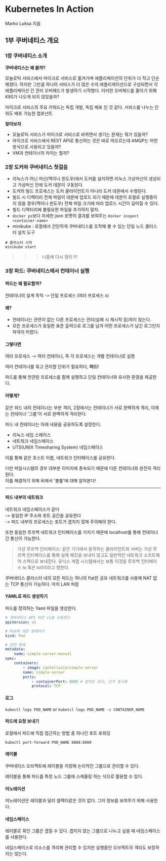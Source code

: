 # Kubernetes In Action
Marko Luksa 지음

## 1부 쿠버네티스 개요

### 1장 쿠버네티스 소개

**쿠버네티스는 왜 쓸까?**

모놀로틱 서비스에서 마이크로 서비스로 옮겨가며 애플리케이션의 단위가 더 작고 단순해졌다. 하지만 그만큼 하나의 서비스가 더 많은 수의 애플리케이션으로 구성되면서 각 애플리케이션 간 관리 오버헤드가 발생하기 시작했다. 이러한 오버헤드를 줄이기 위해 K8S가 나오게 되지 않았을까?

마이크로 서비스의 주요 키워드는 독립 개발, 독립 배포 인 것 같다. 서비스를 나누는 단위도 배포 가능한 컴포넌트

**찾아보자**

- 모놀로틱 서비스가 마이크로 서비스로 바뀌면서 생기는 문제는 뭐가 있을까?
- 마이크로 서비스에서 REST API로 통신하는 것은 바로 떠오르는데 AMQP는 어떤 방식으로 사용되고 있을까?
- VM과 컨테이너의 차이는 뭘까?

### 2장 도커와 쿠버네티스 첫걸음

- 리눅스가 아닌 머신(맥이나 윈도우)에서 도커를 설치하면 리눅스 가상머신이 생성되고 가상머신 안에 도커 데몬이 구동된다.
- 도커의 빌드 프로세스는 도커 클라이언트가 아니라 도커 데몬에서 수행된다.
- 빌드 시 디렉터리 전체 파일이 데몬에 업로드 되기 때문에 데몬이 로컬로 실행중이지 않을 경우(맥이나 윈도우) 전체 파일 크기에 따라 업로드 시간이 길어질 수 있다.
- 빌드 디렉터리에 불필요한 파일을 추가하지 말자.
- `docker ps`보다 자세한 json 포멧의 결과를 보여주는 `docker inspect <container-name>`
- minikube : 로컬에서 간단하게 쿠버네티스를 조작해 볼 수 있는 단일 노드 클러스터 설치 도구
```
# 클러스터 시작
minikube start
```
>>> 나중에 다시 정리 !!!

### 3장 파드: 쿠버네티스에서 컨테이너 실행

#### 파드는 왜 필요할까?

컨테이너의 설계 목적 -> 단일 프로세스 (여러 프로세스 x)

#### 왜?

- 컨테이너는 관련이 없는 다른 프로세스는 관리(실패 시 재시작 등)하지 않는다.
- 모든 프로세스가 동일한 표준 출력으로 로그를 남겨 어떤 프로세스가 남긴 로그인지 파악이 어렵다.

#### 그렇다면

여러 프로세스 -> 여러 컨테이너, 즉 각 프로세스는 개별 컨테이너로 실행 

여러 컨테이너를 묶고 관리할 단위가 필요하다, **파드!**

파드를 통해 연관된 프로세스를 함께 실행하고 단일 컨테이너와 유사한 환경을 제공한다.

#### 어떻게?

같은 파드 내의 컨테이너는 부분 격리, 2장에서는 컨테이너가 서로 완벽하게 격리, 이제는 컨테이너 '그룹'이 서로 완벽하게 격리한다.

파드 내 컨테이너는 아래 내용을 공유하도록 설정한다.

- 리눅스 네임 스페이스
- 네트워크 네임스페이스
- UTS(UNIX Timesharing System) 네임스페이스

이를 통해 같은 호스트 이름, 네트워크 인터페이스를 공유한다.

다만 파일시스템의 경우 대부분 이미지에 종속되기 때문에 다른 컨테이너와 완전히 격리된다.  
이를 해결하기 위해 뒤에서 '볼륨'에 대해 알아본다!

---

#### 파드 내부의 네트워크

네트워크 네임스페이스가 같다  
-> 동일한 IP 주소와 포트 공간을 공유한다  
-> 파드 내부의 프로세스는 포트가 겹치지 않제 주의해야 한다.

또한 동일한 루프백 네트워크 인터페이스를 가지기 때문에 localhost를 통해 컨테이너 간 통신이 가능한다.

> 가상 루프백 인터페이스: 
> 같은 기기에서 동작하는 클라이언트와 서버는 가상 루프백 인터페이스를 통해 실제 패킷을 보내지 않고도 일반적인 네트워크 소프트웨어 스택으로 보내진다. 유닉스 계열 시스템에서는 보통 이것을 루프백 인터페이스 lo 혹은 lo0이라고 명한다.

쿠버네티스 클러스터 내의 모든 파드는 하나의 flat한 공유 네트워크를 사용해 NAT 없는 TCP 통신이 가능하다. 마치 LAN 처럼

#### YAML로 파드 생성하기

파드를 정의하는 Yaml 파일을 생성한다.

```yaml
# 쿠버네티스 API 버전 v1을 사용한다
apiVersion: v1

# Pod에 대한 명세이다
kind: Pod

# 관련 명세
metadata:
    name: simple-server-manual
spec:
    containers:
        - image: ianhellozin/simple-server
        name: simple-server
        ports:
            - containerPort: 8080 # 없어도 된다, 단지 표시용
            protocol: TCP
```

#### 로그

`kubectl logs POD_NAME`
or
`kubetcl logs POD_NAME -c CONTAINER_NAME`

#### 파드에 요청 보내기

로컬에서 파드에 직접 접근하는 방법 중 하나인 포트 포워딩

`kubectl port-forward POD_NAME 8888:8080`

#### 레이블

쿠버네티스 오브젝트에 레이블을 지정해 논리적인 그룹으로 관리할 수 있다.

레이블을 통해 파드를 특정 노드 그룹에 스케줄링 하는 식으로 활용할 수 있다.

#### 어노테이션

어노테이션은 레이블과 달리 셀렉터같은 것이 없다. 그저 정보를 보여주기 위해 사용한다.

#### 네임스페이스

레이블로 묶인 그룹은 겹칠 수 있다. 겹치지 않는 그룹으로 나누고 싶을 때 네임스페이스를 사용한다.

네임스페이스로 리소스를 격리해 관리할 수 있지만 실행중인 오브젝트의 격리도 보장하지는 않는다.
